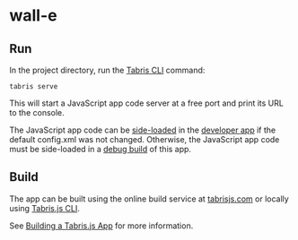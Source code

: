 # wall-e

## Run

In the project directory, run the [Tabris CLI](https://www.npmjs.com/package/tabris-cli) command:

```
tabris serve
```

This will start a JavaScript app code server at a free port and print its URL to the console.

The JavaScript app code can be [side-loaded](https://tabrisjs.com/documentation/2.0/developer-app.html#the-developer-console) in the [developer app](https://tabrisjs.com/documentation/2.0/developer-app.html) if the default config.xml was not changed. Otherwise, the JavaScript app code must be side-loaded in a [debug build](https://tabrisjs.com/documentation/2.0/build.html#building-a-tabrisjs-app) of this app.

## Build

The app can be built using the online build service at [tabrisjs.com](https://tabrisjs.com) or locally using [Tabris.js CLI](https://www.npmjs.com/package/tabris-cli).

See [Building a Tabris.js App](https://tabrisjs.com/documentation/2.0/build.html) for more information.

